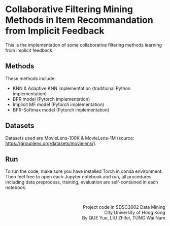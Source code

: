 # Collaborative Filtering Mining Methods in Item Recommandation from Implicit Feedback
This is the implementation of some collaborative filtering methods learning from implicit feedback.


## Methods
These methods include:
- KNN & Adaptive KNN implementation (traditional Python implementation)
- BPR model (Pytorch implementation)
- Implicit MF model (Pytorch implementation)
- BPR-Softmax model (Pytorch implementation)


## Datasets
Datasets used are MovieLens-100K & MovieLens-1M (source: https://grouplens.org/datasets/movielens/).


## Run
To run the code, make sure you have installed Torch in conda environment. Then feel free to open each Jupyter notebook and run, all procedures including data preprocess, training, evaluation are self-contained in each notebook.


<br>
<p align="right">Project code in SDSC3002 Data Mining<br>City University of Hong Kong<br>By QUE Yue, LIU Zhifei, TUNG Wai Nam</p>
